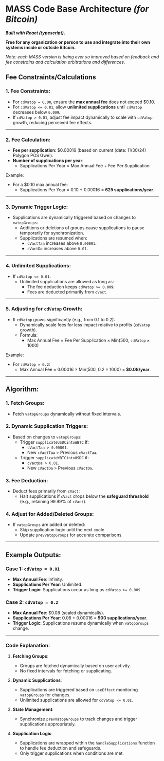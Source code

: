 # MASS Code Base Architecture *(for Bitcoin)*

***Built with React (typescript).***

**Free for any organization or person to use and integrate into their own systems inside or outside Bitcoin.**

*Note: each MASS version is being ever so improved based on feedback and fee constrains and calculation arbitrations and differences.*

## Fee Constraints/Calculations

### 1. Fee Constraints:
- For `cdVatop = 0.00`, ensure the **max annual fee** does not exceed $0.10.
- For `cdVatop <= 0.01`, allow **unlimited supplications** until `cdVatop` decreases below `0.009`.
- If `cdVatop > 0.01`, adjust fee impact dynamically to scale with `cdVatop` growth, reducing perceived fee effects.
________________________

### 2. Fee Calculation:
- **Fee per supplication**: $0.00016 (based on current (date: 11/30/24) Polygon POS Gwei).
- **Number of supplications per year**:
  - Supplications Per Year = Max Annual Fee ÷ Fee Per Supplication

Example:
- For a $0.10 max annual fee:
  - Supplications Per Year = 0.10 ÷ 0.00016 = **625 supplications/year**.
________________________

### 3. Dynamic Trigger Logic:
- Supplications are dynamically triggered based on changes to `vatopGroups`:
  - Additions or deletions of groups cause supplications to pause temporarily for synchronization.
  - Supplications are resumed when:
    - `cVactTaa` increases above `0.00001`.
    - `cVactDa` increases above `0.01`.
________________________

### 4. Unlimited Supplications:
- If `cdVatop <= 0.01`:
  - Unlimited supplications are allowed as long as:
    - The fee deduction keeps `cdVatop >= 0.009`.
    - Fees are deducted primarily from `cVact`.

________________________

### 5. Adjusting for `cdVatop` Growth:
- If `cdVatop` grows significantly (e.g., from 0.1 to 0.2):
  - Dynamically scale fees for less impact relative to profits (`cdVatop` growth).
  - Formula:
    - Max Annual Fee = Fee Per Supplication × Min(500, `cdVatop` × 1000)

Example:
- For `cdVatop = 0.2`:
  - Max Annual Fee = 0.00016 × Min(500, 0.2 × 1000) = **$0.08/year**.
________________________

## Algorithm:

### 1. Fetch Groups:
- Fetch `vatopGroups` dynamically without fixed intervals.

### 2. Dynamic Supplication Triggers:
- Based on changes to `vatopGroups`:
  - Trigger `supplicateUSDCintoWBTC` if:
    - `cVactTaa > 0.00001`.
    - New `cVactTaa` > Previous `cVactTaa`.
  - Trigger `supplicateWBTCintoUSDC` if:
    - `cVactDa > 0.01`.
    - New `cVactDa` > Previous `cVactDa`.

### 3. Fee Deduction:
- Deduct fees primarily from `cVact`:
  - Halt supplications if `cVact` drops below the **safeguard threshold** (e.g., retaining 99.99% of `cVact`).

### 4. Adjust for Added/Deleted Groups:
- If `vatopGroups` are added or deleted:
  - Skip supplication logic until the next cycle.
  - Update `prevVatopGroups` for accurate comparisons.

________________________

## Example Outputs:

### Case 1: `cdVatop = 0.01`
- **Max Annual Fee**: Infinity.
- **Supplications Per Year**: Unlimited.
- **Trigger Logic**: Supplications occur as long as `cdVatop >= 0.009`.

### Case 2: `cdVatop = 0.2`
- **Max Annual Fee**: $0.08 (scaled dynamically).
- **Supplications Per Year**: 0.08 ÷ 0.00016 = **500 supplications/year**.
- **Trigger Logic**: Supplications resume dynamically when `vatopGroups` change.
________________________

### Code Explanation:

1. **Fetching Groups**:
   - Groups are fetched dynamically based on user activity.
   - No fixed intervals for fetching or supplicating.

2. **Dynamic Supplications**:
   - Supplications are triggered based on `useEffect` monitoring `vatopGroups` for changes.
   - Unlimited supplications are allowed for `cdVatop <= 0.01`.

3. **State Management**:
   - Synchronize `prevVatopGroups` to track changes and trigger supplications appropriately.

4. **Supplication Logic**:
   - Supplications are wrapped within the `handleSupplications` function to handle fee deduction and safeguards.
   - Only trigger supplications when conditions are met.
